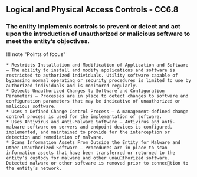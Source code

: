 ## Logical and Physical Access Controls - CC6.8

### The entity implements controls to prevent or detect and act upon the introduction of unauthorized or malicious software to meet the entity’s objectives.

!!! note "Points of focus"

    * Restricts Installation and Modification of Application and Software — The ability to install and modify applications and software is restricted to authorized individuals. Utility software capable of bypassing normal operating or security procedures is limited to use by authorized individuals and is monitored regularly.
    * Detects Unauthorized Changes to Software and Configuration Parameters — Processes are in place to detect changes to software and configuration parameters that may be indicative of unauthorized or malicious software.
    * Uses a Defined Change Control Process — A management-defined change control process is used for the implementation of software.
    * Uses Antivirus and Anti-Malware Software — Antivirus and anti-malware software on servers and endpoint devices is configured, implemented, and maintained to provide for the interception or detection and remediation of malware.
    * Scans Information Assets From Outside the Entity for Malware and Other Unauthorized Software — Procedures are in place to scan information assets that have been transferred or returned to the entity’s custody for malware and other unauthorized software. Detected malware or other software is removed prior to connection to the entity’s network.

